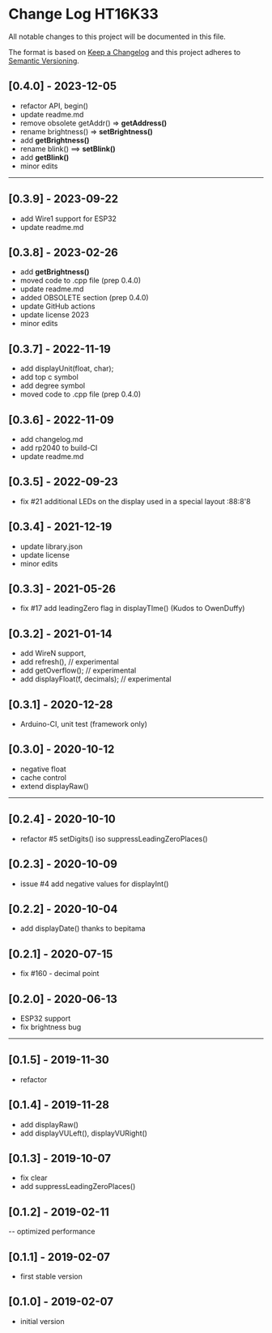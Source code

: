 # Change Log HT16K33

All notable changes to this project will be documented in this file.

The format is based on [Keep a Changelog](http://keepachangelog.com/)
and this project adheres to [Semantic Versioning](http://semver.org/).


## [0.4.0] - 2023-12-05
- refactor API, begin()
- update readme.md
- remove obsolete getAddr() => **getAddress()**
- rename brightness() => **setBrightness()**
- add **getBrightness()**
- rename blink() ==> **setBlink()**
- add **getBlink()**
- minor edits

----

## [0.3.9] - 2023-09-22
- add Wire1 support for ESP32
- update readme.md

## [0.3.8] - 2023-02-26
- add **getBrightness()**
- moved code to .cpp file (prep 0.4.0)
- update readme.md
- added OBSOLETE section (prep 0.4.0)
- update GitHub actions
- update license 2023
- minor edits

## [0.3.7] - 2022-11-19
- add displayUnit(float, char);
- add top c symbol
- add degree symbol
- moved code to .cpp file (prep 0.4.0)

## [0.3.6] - 2022-11-09
- add changelog.md
- add rp2040 to build-CI
- update readme.md

## [0.3.5] - 2022-09-23
- fix #21 additional LEDs on the display
  used in a special layout   :88:8'8
  
## [0.3.4] - 2021-12-19
- update library.json
- update license
- minor edits

## [0.3.3] - 2021-05-26
- fix #17 add leadingZero flag in displayTIme() (Kudos to OwenDuffy)

## [0.3.2] - 2021-01-14
- add WireN support,
- add refresh(),                  // experimental
- add getOverflow();              // experimental
- add displayFloat(f, decimals);  // experimental

## [0.3.1] - 2020-12-28
- Arduino-CI, unit test (framework only)

## [0.3.0] - 2020-10-12
- negative float
- cache control
- extend displayRaw()

----

## [0.2.4] - 2020-10-10
- refactor #5 setDigits() iso suppressLeadingZeroPlaces()

## [0.2.3] - 2020-10-09
- issue #4 add negative values for displayInt()

## [0.2.2] - 2020-10-04
- add displayDate() thanks to bepitama

## [0.2.1] - 2020-07-15
- fix #160 - decimal point
## [0.2.0] - 2020-06-13
- ESP32 support
- fix brightness bug

----

## [0.1.5] - 2019-11-30
- refactor

## [0.1.4] - 2019-11-28
- add displayRaw()
- add displayVULeft(), displayVURight()

## [0.1.3] - 2019-10-07
- fix clear
- add suppressLeadingZeroPlaces()

## [0.1.2] - 2019-02-11
-- optimized performance

## [0.1.1] - 2019-02-07
- first stable version

## [0.1.0] - 2019-02-07
- initial version


